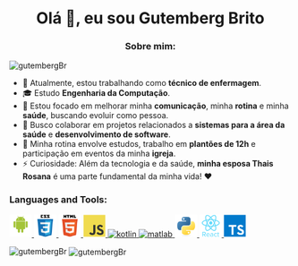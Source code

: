 <h1 align="center">Olá 👋, eu sou Gutemberg Brito</h1>
<h3 align="center">Sobre mim:</h3>

<p align="left"> <img src="https://komarev.com/ghpvc/?username=gutembergBr&label=Profile%20views&color=0e75b6&style=flat" alt="gutembergBr" /> </p>

- 🔭 Atualmente, estou trabalhando como **técnico de enfermagem**.  
- 🎓 Estudo **Engenharia da Computação**.  
- 🌱 Estou focado em melhorar minha **comunicação**, minha **rotina** e minha **saúde**, buscando evoluir como pessoa.  
- 👯 Busco colaborar em projetos relacionados a **sistemas para a área da saúde** e **desenvolvimento de software**.  
- 📅 Minha rotina envolve estudos, trabalho em **plantões de 12h** e participação em eventos da minha **igreja**.  
- ⚡ Curiosidade: Além da tecnologia e da saúde, **minha esposa Thais Rosana** é uma parte fundamental da minha vida! ❤️

<h3 align="left">Languages and Tools:</h3>
<p align="left"> <a href="https://developer.android.com" target="_blank" rel="noreferrer"> <img src="https://raw.githubusercontent.com/devicons/devicon/master/icons/android/android-original-wordmark.svg" alt="android" width="40" height="40"/> </a> <a href="https://www.w3schools.com/css/" target="_blank" rel="noreferrer"> <img src="https://raw.githubusercontent.com/devicons/devicon/master/icons/css3/css3-original-wordmark.svg" alt="css3" width="40" height="40"/> </a> <a href="https://www.w3.org/html/" target="_blank" rel="noreferrer"> <img src="https://raw.githubusercontent.com/devicons/devicon/master/icons/html5/html5-original-wordmark.svg" alt="html5" width="40" height="40"/> </a> <a href="https://developer.mozilla.org/en-US/docs/Web/JavaScript" target="_blank" rel="noreferrer"> <img src="https://raw.githubusercontent.com/devicons/devicon/master/icons/javascript/javascript-original.svg" alt="javascript" width="40" height="40"/> </a> <a href="https://kotlinlang.org" target="_blank" rel="noreferrer"> <img src="https://www.vectorlogo.zone/logos/kotlinlang/kotlinlang-icon.svg" alt="kotlin" width="40" height="40"/> </a> <a href="https://www.mathworks.com/" target="_blank" rel="noreferrer"> <img src="https://upload.wikimedia.org/wikipedia/commons/2/21/Matlab_Logo.png" alt="matlab" width="40" height="40"/> </a> <a href="https://www.python.org" target="_blank" rel="noreferrer"> <img src="https://raw.githubusercontent.com/devicons/devicon/master/icons/python/python-original.svg" alt="python" width="40" height="40"/> </a> <a href="https://reactjs.org/" target="_blank" rel="noreferrer"> <img src="https://raw.githubusercontent.com/devicons/devicon/master/icons/react/react-original-wordmark.svg" alt="react" width="40" height="40"/> </a> <a href="https://www.typescriptlang.org/" target="_blank" rel="noreferrer"> <img src="https://raw.githubusercontent.com/devicons/devicon/master/icons/typescript/typescript-original.svg" alt="typescript" width="40" height="40"/> </a> </p>

<p><img align="left" src="https://github-readme-stats.vercel.app/api/top-langs?username=gutembergBr&show_icons=true&theme=dark&locale=en&layout=compact" alt="gutembergBr" /></p>

<p>&nbsp;<img align="center" src="https://github-readme-stats.vercel.app/api?username=gutembergBr&show_icons=true&theme=dark&locale=en" alt="gutembergBr" /></p>

